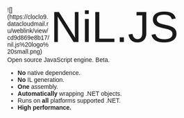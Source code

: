 <html>
<head>
    <title></title>
    <link href='http://fonts.googleapis.com/css?family=Duru+Sans' rel='stylesheet' type='text/css'>
</head>
<body style="font-family: 'Duru Sans', sans-serif;">
    <div id="imageDiv" style="float:left; width:100px;height:100px">
        ![](https://cloclo9.datacloudmail.ru/weblink/view/cd9d869e8b17/nil.js%20logo%20small.png)
    </div>
    <div style="font-weight: 500; font-size: 100px; position: relative; top: -10px;">NiL.JS</div>
    Open source JavaScript engine. Beta.
    <ul>
        <li><span style="font-weight:bold">No</span> native dependence.</li>
        <li><span style="font-weight:bold">No</span> IL generation.</li>
        <li><span style="font-weight:bold">One</span> assembly.</li>
        <li><span style="font-weight:bold">Automatically</span> wrapping .NET objects.</li>
        <li>Runs on <span style="font-weight:bold">all</span> platforms supported .NET.</li>
        <li><span style="font-weight:bold">High performance.</span></li>
    </ul>
</body>
</html>
